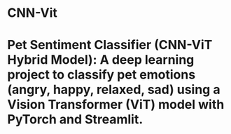# CNN-Vit
# Pet Sentiment Classifier (CNN-ViT Hybrid Model):  A deep learning project to classify pet emotions (angry, happy, relaxed, sad) using a Vision Transformer (ViT) model with PyTorch and Streamlit.
